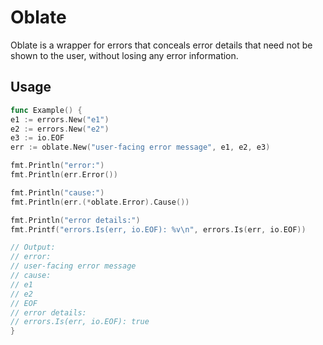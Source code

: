 Oblate
===

Oblate is a wrapper for errors that conceals error details that need not be shown to the user, without losing any error information.

## Usage

```go
func Example() {
e1 := errors.New("e1")
e2 := errors.New("e2")
e3 := io.EOF
err := oblate.New("user-facing error message", e1, e2, e3)

fmt.Println("error:")
fmt.Println(err.Error())

fmt.Println("cause:")
fmt.Println(err.(*oblate.Error).Cause())

fmt.Println("error details:")
fmt.Printf("errors.Is(err, io.EOF): %v\n", errors.Is(err, io.EOF))

// Output:
// error:
// user-facing error message
// cause:
// e1
// e2
// EOF
// error details:
// errors.Is(err, io.EOF): true
}
```